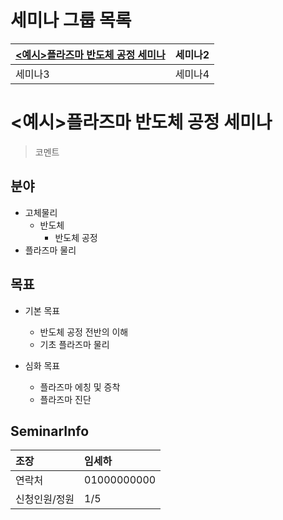
# 세미나 그룹 목록
[<예시>플라즈마 반도체 공정 세미나](https://github.com/Yoon0618/PhysicsSpaceSeminar/blob/main/README.md#%EC%98%88%EC%8B%9C%ED%94%8C%EB%9D%BC%EC%A6%88%EB%A7%88-%EB%B0%98%EB%8F%84%EC%B2%B4-%EA%B3%B5%EC%A0%95-%EC%84%B8%EB%AF%B8%EB%82%98)|세미나2
:---|:---
세미나3|세미나4

# <예시>플라즈마 반도체 공정 세미나

> 코멘트

## 분야
+ 고체물리
	+ 반도체
		+ 반도체 공정
+ 플라즈마 물리

## 목표

+ 기본 목표
	+ 반도체 공정 전반의 이해
	+ 기초 플라즈마 물리

+ 심화 목표
	+ 플라즈마 에칭 및 증착
	+ 플라즈마 진단

## SeminarInfo
조장|임세하
:---|:---
연락처|01000000000
신청인원/정원|1/5




